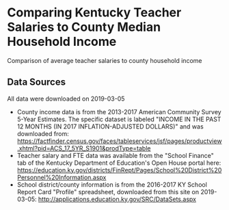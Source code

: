 # Comparing Kentucky Teacher Salaries to County Median Household Income

Comparison of average teacher salaries to county household income

## Data Sources

All data were downloaded on 2019-03-05

- County income data is from the 2013-2017 American Community Survey 5-Year Estimates. The specific dataset is labeled "INCOME IN THE PAST 12 MONTHS (IN 2017 INFLATION-ADJUSTED DOLLARS)" and was downloaded from: https://factfinder.census.gov/faces/tableservices/jsf/pages/productview.xhtml?pid=ACS_17_5YR_S1901&prodType=table
- Teacher salary and FTE data was available from the "School Finance" tab of the Kentucky Department of Education's Open House portal here: https://education.ky.gov/districts/FinRept/Pages/School%20District%20Personnel%20Information.aspx 
- School district/county information is from the 2016-2017 KY School Report Card "Profile" spreadsheet, downloaded from this site on 2019-03-05: http://applications.education.ky.gov/SRC/DataSets.aspx

